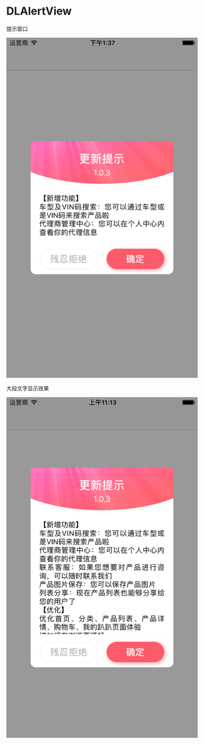 # DLAlertView
提示窗口

![image](https://raw.githubusercontent.com/ComputerNot/DLAlertView/master/screen/screen_short.png)

大段文字显示效果

![image](https://raw.githubusercontent.com/ComputerNot/DLAlertView/master/screen/screen_long.png)
